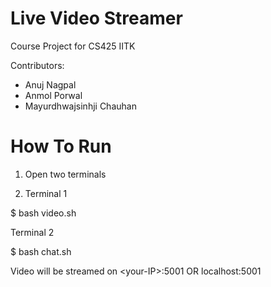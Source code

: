 # Live Video Streamer
Course Project for CS425 IITK

Contributors:
- Anuj Nagpal
- Anmol Porwal
- Mayurdhwajsinhji Chauhan

# How To Run

1) Open two terminals

2) Terminal 1

$ bash video.sh

   Terminal 2

$ bash chat.sh

Video will be streamed on &lt;your-IP&gt;:5001 OR localhost:5001

